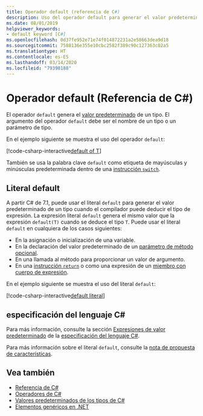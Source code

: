 ```yaml
---
title: Operador default (referencia de C#)
description: Uso del operador default para generar el valor predeterminado de un tipo
ms.date: 08/01/2019
helpviewer_keywords:
- default keyword [C#]
ms.openlocfilehash: 0d37fe952e71e74f014872231a2e58663dea9d18
ms.sourcegitcommit: 7588136e355e10cbc2582f389c90c127363c02a5
ms.translationtype: HT
ms.contentlocale: es-ES
ms.lasthandoff: 03/14/2020
ms.locfileid: "79398188"
---
```

# <a name="default-operator-c-reference"></a>Operador default (Referencia de C#)

El operador `default` genera el [valor predeterminado](../builtin-types/default-values.md) de un tipo. El argumento del operador `default` debe ser el nombre de un tipo o un parámetro de tipo.

En el ejemplo siguiente se muestra el uso del operador `default`:

[!code-csharp-interactive[default of T](snippets/DefaultOperator.cs#WithOperand)]

También se usa la palabra clave `default` como etiqueta de mayúsculas y minúsculas predeterminada dentro de una [instrucción `switch`](../keywords/switch.md).

## <a name="default-literal"></a>Literal default

A partir C# de 7.1, puede usar el literal `default` para generar el valor predeterminado de un tipo cuando el compilador puede deducir el tipo de expresión. La expresión literal `default` genera el mismo valor que la expresión `default(T)` cuando se deduce el tipo `T`. Puede usar el literal `default` en cualquiera de los casos siguientes:

- En la asignación o inicialización de una variable.
- En la declaración del valor predeterminado de un [parámetro de método opcional](../../methods.md#optional-parameters-and-arguments).
- En una llamada al método para proporcionar un valor de argumento.
- En una [instrucción `return`](../keywords/return.md) o como una expresión de un [miembro con cuerpo de expresión](../../programming-guide/statements-expressions-operators/expression-bodied-members.md).

En el ejemplo siguiente se muestra el uso del literal `default`:

[!code-csharp-interactive[default literal](snippets/DefaultOperator.cs#DefaultLiteral)]

## <a name="c-language-specification"></a>especificación del lenguaje C#

Para más información, consulte la sección [Expresiones de valor predeterminado](~/_csharplang/spec/expressions.md#default-value-expressions) de la [especificación del lenguaje C#](~/_csharplang/spec/introduction.md).

Para más información sobre el literal `default`, consulte la [nota de propuesta de características](~/_csharplang/proposals/csharp-7.1/target-typed-default.md).

## <a name="see-also"></a>Vea también

- [Referencia de C#](../index.md)
- [Operadores de C#](index.md)
- [Valores predeterminados de los tipos de C#](../builtin-types/default-values.md)
- [Elementos genéricos en .NET](../../../standard/generics/index.md)
